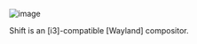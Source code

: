 ![image](https://github.com/tectonic-software/ShiftWM/assets/81573747/0c1e9bbd-22b2-48b8-b468-c110f28f4b59)

Shift is an [i3]-compatible [Wayland] compositor.
